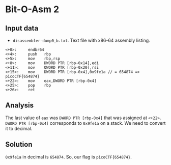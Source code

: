 # Bit-O-Asm 2

## Input data

* `disassembler-dump0_b.txt`.
    Text file with x86-64 assembly listing.

```assembly
<+0>:     endbr64 
<+4>:     push   rbp
<+5>:     mov    rbp,rsp
<+8>:     mov    DWORD PTR [rbp-0x14],edi
<+11>:    mov    QWORD PTR [rbp-0x20],rsi
<+15>:    mov    DWORD PTR [rbp-0x4],0x9fe1a // = 654874 => picoCTF{654874}
<+22>:    mov    eax,DWORD PTR [rbp-0x4]
<+25>:    pop    rbp
<+26>:    ret
```

## Analysis

The last value of `eax` was `DWORD PTR [rbp-0x4]` that was assigned at `<+22>`.
`DWORD PTR [rbp-0x4]` corresponds to `0x9fe1a` on a stack.
We need to convert it to decimal.

## Solution

`0x9fe1a` in decimal is `654874`. So, our flag is `picoCTF{654874}`.

